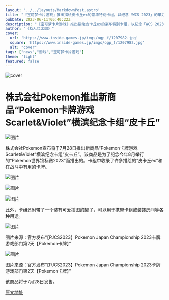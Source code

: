 ```yaml
---
layout: '../../layouts/MarkdownPost.astro'
title: "『宝可梦卡片游戏』推出描绘皮卡丘ex的豪华特别卡组，以纪念「WCS 2023」的举办"
pubDate: 2023-06-11T05:40:22Z
description: "《宝可梦卡片游戏》推出描绘皮卡丘ex的豪华特别卡组，以纪念「WCS 2023」的举办。"
author: "《ねんね太郎》"
cover:
  url: 'https://www.inside-games.jp/imgs/ogp_f/1207982.jpg'
  square: 'https://www.inside-games.jp/imgs/ogp_f/1207982.jpg'
  alt: "cover"
tags: ["news","游戏","宝可梦卡片游戏"]
theme: 'light'
featured: false
---
```


![cover](https://www.inside-games.jp/imgs/ogp_f/1207982.jpg)

# 株式会社Pokemon推出新商品“Pokemon卡牌游戏 Scarlet&Violet”横滨纪念卡组“皮卡丘”

![图片](https://www.inside-games.jp/imgs/zoom/1207982.jpg)

株式会社Pokemon宣布将于7月28日推出新商品“Pokemon卡牌游戏 Scarlet&Violet”横滨纪念卡组“皮卡丘”。该商品是为了纪念今年8月举行的“Pokemon世界锦标赛2023”而推出的。卡组中收录了许多描绘的“皮卡丘ex”和在战斗中有用的卡牌。

![图片](https://www.inside-games.jp/imgs/zoom/1207984.png)

![图片](https://www.inside-games.jp/imgs/zoom/1207987.png)

![图片](https://www.inside-games.jp/imgs/zoom/1207988.png)

此外，卡组还附带了一个装有可爱插图的罐子，可以用于携带卡组或装饰房间等各种用途。

![图片](https://www.inside-games.jp/imgs/zoom/1207985.png)

图片来源：官方发布“【PJCS2023】Pokemon Japan Championship 2023卡牌游戏部门第2天【Pokemon卡牌】”

![图片](https://www.inside-games.jp/imgs/zoom/1207986.png)

图片来源：官方发布“【PJCS2023】Pokemon Japan Championship 2023卡牌游戏部门第2天【Pokemon卡牌】”

该商品将于7月28日发售。

  [原文地址](https://www.inside-games.jp/article/2023/06/11/146485.html)